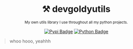 <div align="center">

  # ⚒ devgoldyutils
  
  <sub>My own utils library I use throughout all my python projects.</sub>
  
  [![Pypi Badge](https://img.shields.io/pypi/v/devgoldyutils?style=flat)](https://pypi.org/project/devgoldyutils "We're on pypi!")
  [![Python Badge](https://img.shields.io/pypi/pyversions/devgoldyutils?style=flat)](https://pypi.org/project/devgoldyutils "Supported python versions.")
  
</div>

> whoo hooo, yeahhh